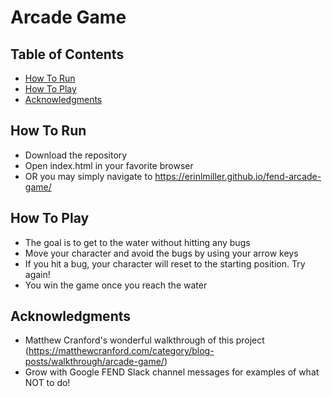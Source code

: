 # Arcade Game

## Table of Contents

* [How To Run](#how-to-run)
* [How To Play](#how-to-play)
* [Acknowledgments](#acknowledgments)

## How To Run

* Download the repository
* Open index.html in your favorite browser
* OR you may simply navigate to https://erinlmiller.github.io/fend-arcade-game/

## How To Play

* The goal is to get to the water without hitting any bugs
* Move your character and avoid the bugs by using your arrow keys
* If you hit a bug, your character will reset to the starting position. Try again!
* You win the game once you reach the water

## Acknowledgments

* Matthew Cranford's wonderful walkthrough of this project (https://matthewcranford.com/category/blog-posts/walkthrough/arcade-game/)
* Grow with Google FEND Slack channel messages for examples of what NOT to do!

